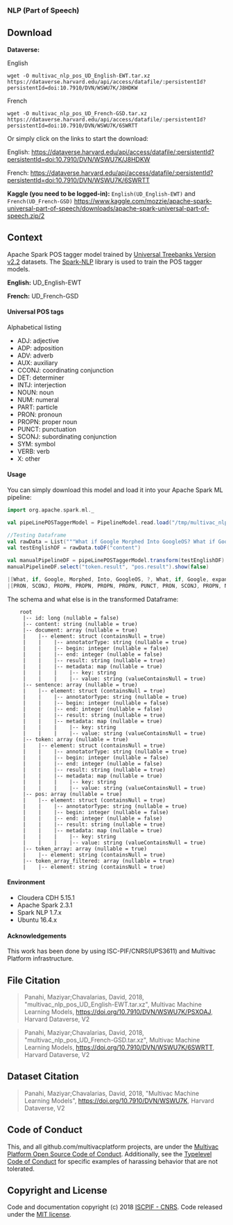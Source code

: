 ### NLP (Part of Speech)

## Download

**Dataverse:** 

English
```
wget -O multivac_nlp_pos_UD_English-EWT.tar.xz https://dataverse.harvard.edu/api/access/datafile/:persistentId?persistentId=doi:10.7910/DVN/WSWU7K/J8HDKW
```
French
```
wget -O multivac_nlp_pos_UD_French-GSD.tar.xz https://dataverse.harvard.edu/api/access/datafile/:persistentId?persistentId=doi:10.7910/DVN/WSWU7K/6SWRTT
```

Or simply click on the links to start the download: 

English: https://dataverse.harvard.edu/api/access/datafile/:persistentId?persistentId=doi:10.7910/DVN/WSWU7K/J8HDKW

French: https://dataverse.harvard.edu/api/access/datafile/:persistentId?persistentId=doi:10.7910/DVN/WSWU7K/6SWRTT


**Kaggle (you need to be logged-in):** 
`English(UD_English-EWT)` and `French(UD_French-GSD)`
https://www.kaggle.com/mozzie/apache-spark-universal-part-of-speech/downloads/apache-spark-universal-part-of-speech.zip/2

## Context

Apache Spark POS tagger model trained by [Universal Treebanks Version v2.2][1] datasets. The [Spark-NLP][2] library is used to train the POS tagger models.

<b>English:</b> UD_English-EWT

<b>French:</b> UD_French-GSD

#### Universal POS tags
Alphabetical listing

* ADJ: adjective
* ADP: adposition
* ADV: adverb
* AUX: auxiliary
* CCONJ: coordinating conjunction
* DET: determiner
* INTJ: interjection
* NOUN: noun
* NUM: numeral
* PART: particle
* PRON: pronoun
* PROPN: proper noun
* PUNCT: punctuation
* SCONJ: subordinating conjunction
* SYM: symbol
* VERB: verb
* X: other

#### Usage
You can simply download this model and load it into your Apache Spark ML pipeline:

```scala
import org.apache.spark.ml._

val pipeLinePOSTaggerModel = PipelineModel.read.load("/tmp/multivac_nlp_pos_UD_English-EWT")

//Testing Dataframe
val rawData = List("""What if Google Morphed Into GoogleOS? What if Google expanded on its search-engine (and now e-mail) wares into a full-fledged operating system? [via Microsoft Watch from Mary Jo Foley ]""")    
val testEnglishDF = rawData.toDF("content")

val manualPipelineDF = pipeLinePOSTaggerModel.transform(testEnglishDF)
manualPipelineDF.select("token.result", "pos.result").show(false)

|[What, if, Google, Morphed, Into, GoogleOS, ?, What, if, Google, expanded, on, its, search-engine, (, and, now, e-mail, ), wares, into, a, full-fledged, operating, system, ?, [, via, Microsoft, Watch, from, Mary, Jo, Foley, ]]
|[PRON, SCONJ, PROPN, PROPN, PROPN, PROPN, PUNCT, PRON, SCONJ, PROPN, NOUN, ADP, PRON, NUM, PUNCT, CCONJ, ADV, VERB, PUNCT, VERB, ADP, DET, ADJ, NOUN, NOUN, PUNCT, PUNCT, ADP, PROPN, VERB, ADP, PROPN, PROPN, PROPN, PUNCT]|
```
The schema and what else is in the transformed Dataframe:

```
    root
     |-- id: long (nullable = false)
     |-- content: string (nullable = true)
     |-- document: array (nullable = true)
     |    |-- element: struct (containsNull = true)
     |    |    |-- annotatorType: string (nullable = true)
     |    |    |-- begin: integer (nullable = false)
     |    |    |-- end: integer (nullable = false)
     |    |    |-- result: string (nullable = true)
     |    |    |-- metadata: map (nullable = true)
     |    |    |    |-- key: string
     |    |    |    |-- value: string (valueContainsNull = true)
     |-- sentence: array (nullable = true)
     |    |-- element: struct (containsNull = true)
     |    |    |-- annotatorType: string (nullable = true)
     |    |    |-- begin: integer (nullable = false)
     |    |    |-- end: integer (nullable = false)
     |    |    |-- result: string (nullable = true)
     |    |    |-- metadata: map (nullable = true)
     |    |    |    |-- key: string
     |    |    |    |-- value: string (valueContainsNull = true)
     |-- token: array (nullable = true)
     |    |-- element: struct (containsNull = true)
     |    |    |-- annotatorType: string (nullable = true)
     |    |    |-- begin: integer (nullable = false)
     |    |    |-- end: integer (nullable = false)
     |    |    |-- result: string (nullable = true)
     |    |    |-- metadata: map (nullable = true)
     |    |    |    |-- key: string
     |    |    |    |-- value: string (valueContainsNull = true)
     |-- pos: array (nullable = true)
     |    |-- element: struct (containsNull = true)
     |    |    |-- annotatorType: string (nullable = true)
     |    |    |-- begin: integer (nullable = false)
     |    |    |-- end: integer (nullable = false)
     |    |    |-- result: string (nullable = true)
     |    |    |-- metadata: map (nullable = true)
     |    |    |    |-- key: string
     |    |    |    |-- value: string (valueContainsNull = true)
     |-- token_array: array (nullable = true)
     |    |-- element: string (containsNull = true)
     |-- token_array_filtered: array (nullable = true)
     |    |-- element: string (containsNull = true)
```

#### Environment
* Cloudera CDH 5.15.1
* Apache Spark 2.3.1
* Spark NLP 1.7.x
* Ubuntu 16.4.x

####  Acknowledgements
This work has been done by using ISC-PIF/CNRS(UPS3611) and Multivac Platform infrastructure.


  [1]: http://universaldependencies.org/
  [2]: https://github.com/JohnSnowLabs/spark-nlp


## File Citation
> Panahi, Maziyar;Chavalarias, David, 2018, "multivac_nlp_pos_UD_English-EWT.tar.xz", Multivac Machine Learning Models, https://doi.org/10.7910/DVN/WSWU7K/PSXOAJ, Harvard Dataverse, V2

> Panahi, Maziyar;Chavalarias, David, 2018, "multivac_nlp_pos_UD_French-GSD.tar.xz", Multivac Machine Learning Models, https://doi.org/10.7910/DVN/WSWU7K/6SWRTT, Harvard Dataverse, V2


## Dataset Citation
> Panahi, Maziyar;Chavalarias, David, 2018, "Multivac Machine Learning Models", https://doi.org/10.7910/DVN/WSWU7K, Harvard Dataverse, V2


## Code of Conduct

This, and all github.com/multivacplatform projects, are under the [Multivac Platform Open Source Code of Conduct](https://github.com/multivacplatform/code-of-conduct/blob/master/code-of-conduct.md). Additionally, see the [Typelevel Code of Conduct](http://typelevel.org/conduct) for specific examples of harassing behavior that are not tolerated.

## Copyright and License

Code and documentation copyright (c) 2018 [ISCPIF - CNRS](http://iscpif.fr). Code released under the [MIT license](https://github.com/multivacplatform/multivac-ml/blob/master/LICENSE).
